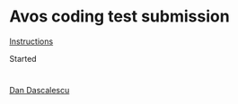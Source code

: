 # Avos coding test submission

[Instructions](https://github.com/dandascalescu-code/avos-test/blob/main/instructions.pdf)

Started

#
[Dan Dascalescu](https://github.com/ddascalescu)
